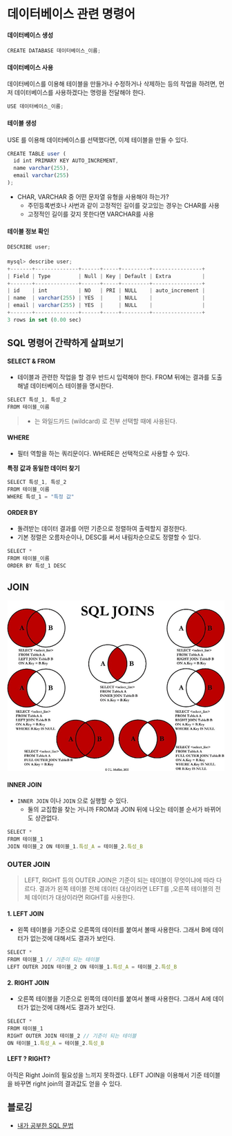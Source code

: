 # 데이터베이스 관련 명령어

#### 데이터베이스 생성
```js
CREATE DATABASE 데이터베이스_이름;
```

#### 데이터베이스 사용
데이터베이스를 이용해 테이블을 만들거나 수정하거나 삭제하는 등의 작업을 하려면, 먼저 데이터베이스를 사용하겠다는 명령을 전달해야 한다.
```js
USE 데이터베이스_이름;
```

#### 테이블 생성
USE 를 이용해 데이터베이스를 선택했다면, 이제 테이블을 만들 수 있다.
```js
CREATE TABLE user (
  id int PRIMARY KEY AUTO_INCREMENT,
  name varchar(255),
  email varchar(255)
);
```

+ CHAR, VARCHAR 중 어떤 문자열 유형을 사용해야 하는가? 
  - 주민등록번호나 사번과 같이 고정적인 길이를 갖고있는 경우는 CHAR를 사용
  - 고정적인 길이를 갖지 못한다면 VARCHAR를 사용



#### 테이블 정보 확인
```js
DESCRIBE user;

mysql> describe user;
+-------+--------------+------+-----+---------+----------------+
| Field | Type         | Null | Key | Default | Extra          |
+-------+--------------+------+-----+---------+----------------+
| id    | int          | NO   | PRI | NULL    | auto_increment |
| name  | varchar(255) | YES  |     | NULL    |                |
| email | varchar(255) | YES  |     | NULL    |                |
+-------+--------------+------+-----+---------+----------------+
3 rows in set (0.00 sec)
```



## SQL 명령어 간략하게 살펴보기


#### SELECT & FROM
+ 테이블과 관련한 작업을 할 경우 반드시 입력해야 한다. FROM 뒤에는 결과를 도출해낼 데이터베이스 테이블을 명시한다.
```js
SELECT 특성_1, 특성_2
FROM 테이블_이름
```
> * 는 와일드카드 (wildcard) 로 전부 선택할 때에 사용된다. 



#### WHERE
+ 필터 역할을 하는 쿼리문이다. WHERE은 선택적으로 사용할 수 있다.

**특정 값과 동일한 데이터 찾기**
```js
SELECT 특성_1, 특성_2
FROM 테이블_이름
WHERE 특성_1 = "특정 값"
```


#### ORDER BY
+ 돌려받는 데이터 결과를 어떤 기준으로 정렬하여 출력할지 결정한다. 
+ 기본 정렬은 오름차순이나, DESC를 써서 내림차순으로도 정렬할 수 있다.
```js
SELECT *
FROM 테이블_이름
ORDER BY 특성_1 DESC
```


## JOIN
![JoinTable](../img/JOIN_table.jpeg)

#### INNER JOIN
+ `INNER JOIN` 이나 `JOIN` 으로 실행할 수 있다.
  - 둘의 교집합을 찾는 거니까 FROM과 JOIN 뒤에 나오는 테이블 순서가 바뀌어도 상관없다.
```js
SELECT *
FROM 테이블_1
JOIN 테이블_2 ON 테이블_1.특성_A = 테이블_2.특성_B
```


### OUTER JOIN
> LEFT, RIGHT 등의 OUTER JOIN은 기준이 되는 테이블이 무엇이냐에 따라 다르다. 결과가 왼쪽 테이블 전체 데이터 대상이라면 LEFT를 ,오른쪽 테이블의 전체 데이터가 대상이라면 RIGHT를 사용한다.


#### 1. LEFT JOIN
+ 왼쪽 테이블을 기준으로 오른쪽의 데이터를 붙여서 볼때 사용한다. 그래서 B에 데이터가 없는것에 대해서도 결과가 보인다. 

```js
SELECT *
FROM 테이블_1 // 기준이 되는 테이블 
LEFT OUTER JOIN 테이블_2 ON 테이블_1.특성_A = 테이블_2.특성_B
```



#### 2. RIGHT JOIN
+ 오른쪽 테이블을 기준으로 왼쪽의 데이터를 붙여서 볼때 사용한다. 그래서 A에 데이터가 없는것에 대해서도 결과가 보인다. 
```js
SELECT *
FROM 테이블_1
RIGHT OUTER JOIN 테이블_2 // 기준이 되는 테이블
ON 테이블_1.특성_A = 테이블_2.특성_B
```


#### LEFT ? RIGHT?
아직은 Right Join의 필요성을 느끼지 못하겠다. LEFT JOIN을 이용해서 기준 테이블을 바꾸면 right join의 결과값도 얻을 수 있다.

## 블로깅
+ [내가 공부한 SQL 문법](https://velog.io/@usreon/Mysql-%EC%BD%94%EB%93%9C-%EB%B6%84%EC%84%9D)
